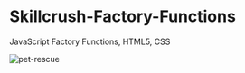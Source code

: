 # Skillcrush-Factory-Functions

JavaScript Factory Functions, HTML5, CSS

![pet-rescue](https://user-images.githubusercontent.com/36923806/210903774-6251c168-47d3-4610-8d2a-082b652aff55.png)
